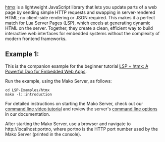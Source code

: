 [htmx](https://htmx.org/) is a lightweight JavaScript library that lets you update parts of a web page by sending simple HTTP requests and swapping in server-rendered HTML; no client-side rendering or JSON required. This makes it a perfect match for Lua Server Pages (LSP), which excels at generating dynamic HTML on the server. Together, they create a clean, efficient way to build interactive web interfaces for embedded systems without the complexity of modern frontend frameworks.

## Example 1: 

This is the companion example for the beginner tutorial [LSP + htmx: A Powerful Duo for Embedded Web Apps](https://realtimelogic.com/articles/LSP-htmx-A-Powerful-Duo-for-Embedded-Web-Apps).

Run the example, using the Mako Server, as follows:

```
cd LSP-Examples/htmx
mako -l::introduction
```

For detailed instructions on starting the Mako Server, check out our [command line video tutorial](https://youtu.be/vwQ52ZC5RRg) and review the server's [command line options](https://realtimelogic.com/ba/doc/?url=Mako.html#loadapp) in our documentation.

After starting the Mako Server, use a browser and navigate to
http://localhost:portno, where portno is the HTTP port number used by
the Mako Server (printed in the console).
